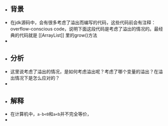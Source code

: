 - ## 背景
- 在jdk源码中，会有很多考虑了溢出而编写的代码，这些代码前会有注释：overflow-conscious code，说明下面这段代码是考虑了溢出的情况的。最经典的代码就是 [[ArrayList]] 里的grow()方法
-
- ## 分析
- 这里说考虑了溢出的情况，是如何考虑溢出呢？考虑了哪个变量的溢出？在溢出情况下是怎么应对的？
-
- ## 解释
- 在计算机中，`a-b<0`和`a<b`并不完全等价，
-